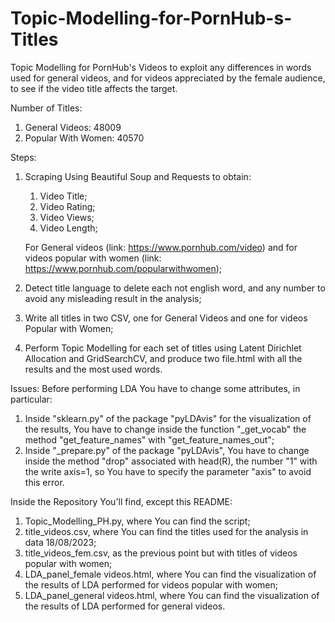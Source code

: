 # Topic-Modelling-for-PornHub-s-Titles
Topic Modelling for PornHub's Videos to exploit any differences in words used for general videos, and for videos appreciated by the female audience, to see if the video title affects the target.

Number of Titles:
1) General Videos: 48009
2) Popular With Women: 40570

Steps:
1) Scraping Using Beautiful Soup and Requests to obtain:
   1) Video Title;
   2) Video Rating;
   3) Video Views;
   4) Video Length;
   
    For General videos (link: https://www.pornhub.com/video) and for videos
    popular with women (link: https://www.pornhub.com/popularwithwomen);


2) Detect title language to delete each not english word, and any number
    to avoid any misleading result in the analysis;


3) Write all titles in two CSV, one for General Videos and one for videos Popular with Women;


4) Perform Topic Modelling for each set of titles using Latent Dirichlet Allocation and GridSearchCV, 
and produce two file.html with all the results and the most used words.


Issues:
Before performing LDA You have to change some attributes, in particular:
1) Inside "sklearn.py" of the package "pyLDAvis" for the visualization of the
results, You have to change inside the function "_get_vocab" the method "get_feature_names"
with "get_feature_names_out";
2) Inside "_prepare.py" of the package "pyLDAvis", You have to change inside the
method "drop" associated with head(R), the number "1" with the write axis=1, so
You have to specify the parameter "axis" to avoid this error.

Inside the Repository You'll find, except this README:
1) Topic_Modelling_PH.py, where You can find the script;
2) title_videos.csv, where You can find the titles used for the analysis in data 18/08/2023;
3) title_videos_fem.csv, as the previous point but with titles of videos popular with women;
4) LDA_panel_female videos.html, where You can find the visualization of the results of
LDA performed for videos popular with women;
5) LDA_panel_general videos.html, where You can find the visualization of the results of
LDA performed for general videos.